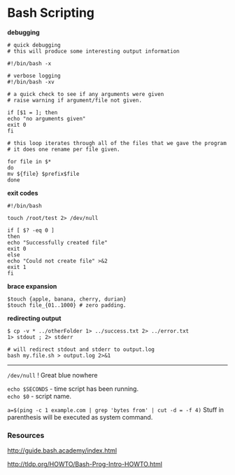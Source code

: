 # Bash Scripting #

**debugging**

```
# quick debugging 
# this will produce some interesting output information 
 
#!/bin/bash -x 

# verbose logging
#!/bin/bash -xv 
 
# a quick check to see if any arguments were given 
# raise warning if argument/file not given. 
 
if [$1 = ]; then 
echo "no arguments given" 
exit 0 
fi 
 
# this loop iterates through all of the files that we gave the program 
# it does one rename per file given. 
 
for file in $* 
do 
mv ${file} $prefix$file 
done
```

**exit codes**

``` 
#!/bin/bash  
 
touch /root/test 2> /dev/null  
 
if [ $? -eq 0 ]  
then  
echo "Successfully created file"  
exit 0  
else  
echo "Could not create file" >&2  
exit 1  
fi
```

**brace  expansion**

```
$touch {apple, banana, cherry, durian} 
$touch file_{01..1000} # zero padding.  
```

**redirecting output**

```
$ cp -v * ../otherFolder 1> ../success.txt 2> ../error.txt 
1> stdout ; 2> stderr 

# will redirect stdout and stderr to output.log
bash my.file.sh > output.log 2>&1
```

---

`/dev/null` ! Great blue nowhere 
  
`echo $SECONDS` - time script has been running.  
`echo $0` - script name. 
  
`a=$(ping -c 1 example.com | grep 'bytes from' | cut -d = -f 4)`
Stuff in parenthesis will be executed as system command.


### Resources ###

http://guide.bash.academy/index.html 

http://tldp.org/HOWTO/Bash-Prog-Intro-HOWTO.html
